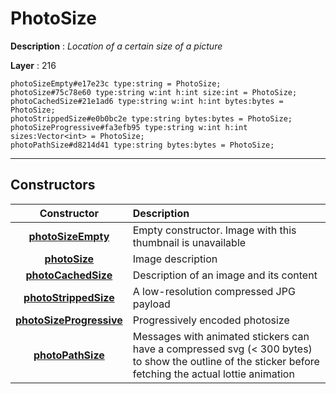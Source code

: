 # PhotoSize

**Description** : *Location of a certain size of a picture*

**Layer** : 216

```tl
photoSizeEmpty#e17e23c type:string = PhotoSize;
photoSize#75c78e60 type:string w:int h:int size:int = PhotoSize;
photoCachedSize#21e1ad6 type:string w:int h:int bytes:bytes = PhotoSize;
photoStrippedSize#e0b0bc2e type:string bytes:bytes = PhotoSize;
photoSizeProgressive#fa3efb95 type:string w:int h:int sizes:Vector<int> = PhotoSize;
photoPathSize#d8214d41 type:string bytes:bytes = PhotoSize;
```

---

## Constructors

| Constructor | Description |
| :---: | :--- |
| [**photoSizeEmpty**](constructor/photoSizeEmpty) | Empty constructor. Image with this thumbnail is unavailable |
| [**photoSize**](constructor/photoSize) | Image description |
| [**photoCachedSize**](constructor/photoCachedSize) | Description of an image and its content |
| [**photoStrippedSize**](constructor/photoStrippedSize) | A low-resolution compressed JPG payload |
| [**photoSizeProgressive**](constructor/photoSizeProgressive) | Progressively encoded photosize |
| [**photoPathSize**](constructor/photoPathSize) | Messages with animated stickers can have a compressed svg (< 300 bytes) to show the outline of the sticker before fetching the actual lottie animation |